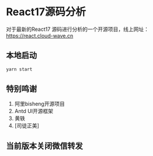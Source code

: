 # React17源码分析

对于最新的React17 源码进行分析的一个开源项目，线上网址：https://react.cloud-wave.cn


## 本地启动

```js
yarn start
```

## 特别鸣谢

1. 阿里bisheng开源项目
2. Antd UI开源框架
3. 黄轶
4. [司徒正美]
  
## 当前版本关闭微信转发